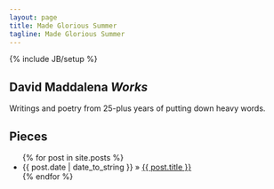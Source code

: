 ```yaml
---
layout: page
title: Made Glorious Summer
tagline: Made Glorious Summer
---
```

{% include JB/setup %}

## David Maddalena *Works*  
Writings and poetry from 25-plus years of putting down heavy words.
    
## Pieces


<ul class="posts">
  {% for post in site.posts %}
    <li><span>{{ post.date | date_to_string }}</span> &raquo; <a href="{{ BASE_PATH }}{{ post.url }}">{{ post.title }}</a></li>
  {% endfor %}
</ul>
